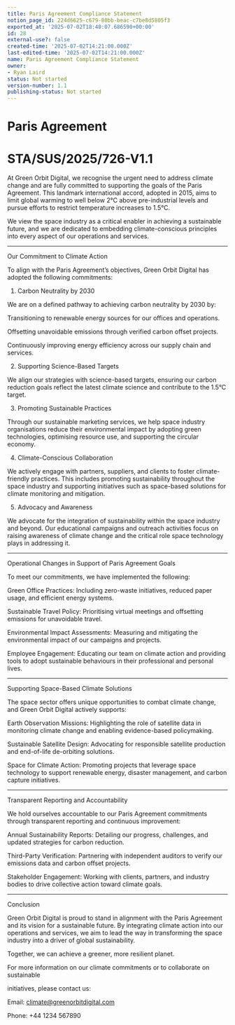 ```yaml
---
title: Paris Agreement Compliance Statement
notion_page_id: 224d6625-c679-80bb-beac-c7be8d5805f3
exported_at: '2025-07-02T18:40:07.686590+00:00'
id: 28
external-use?: false
created-time: '2025-07-02T14:21:00.000Z'
last-edited-time: '2025-07-02T14:21:00.000Z'
name: Paris Agreement Compliance Statement
owner:
- Ryan Laird
status: Not started
version-number: 1.1
publishing-status: Not started
---
```


# Paris Agreement



# STA/SUS/2025/726-V1.1

At Green Orbit Digital, we recognise the urgent need to address climate change and are fully committed to supporting the goals of the Paris Agreement. This landmark international accord, adopted in 2015, aims to limit global warming to well below 2°C above pre-industrial levels and pursue efforts to restrict temperature increases to 1.5°C.

We view the space industry as a critical enabler in achieving a sustainable future, and we are dedicated to embedding climate-conscious principles into every aspect of our operations and services.

- --

Our Commitment to Climate Action

To align with the Paris Agreement’s objectives, Green Orbit Digital has adopted the following commitments:

1. Carbon Neutrality by 2030

We are on a defined pathway to achieving carbon neutrality by 2030 by:

Transitioning to renewable energy sources for our offices and operations.

Offsetting unavoidable emissions through verified carbon offset projects.

Continuously improving energy efficiency across our supply chain and services.

2. Supporting Science-Based Targets

We align our strategies with science-based targets, ensuring our carbon reduction goals reflect the latest climate science and contribute to the 1.5°C target.

3. Promoting Sustainable Practices

Through our sustainable marketing services, we help space industry organisations reduce their environmental impact by adopting green technologies, optimising resource use, and supporting the circular economy.

4. Climate-Conscious Collaboration

We actively engage with partners, suppliers, and clients to foster climate-friendly practices. This includes promoting sustainability throughout the space industry and supporting initiatives such as space-based solutions for climate monitoring and mitigation.

5. Advocacy and Awareness

We advocate for the integration of sustainability within the space industry and beyond. Our educational campaigns and outreach activities focus on raising awareness of climate change and the critical role space technology plays in addressing it.

- --

Operational Changes in Support of Paris Agreement Goals

To meet our commitments, we have implemented the following:

Green Office Practices: Including zero-waste initiatives, reduced paper usage, and efficient energy systems.

Sustainable Travel Policy: Prioritising virtual meetings and offsetting emissions for unavoidable travel.

Environmental Impact Assessments: Measuring and mitigating the environmental impact of our campaigns and projects.

Employee Engagement: Educating our team on climate action and providing tools to adopt sustainable behaviours in their professional and personal lives.

- --

Supporting Space-Based Climate Solutions

The space sector offers unique opportunities to combat climate change, and Green Orbit Digital actively supports:

Earth Observation Missions: Highlighting the role of satellite data in monitoring climate change and enabling evidence-based policymaking.

Sustainable Satellite Design: Advocating for responsible satellite production and end-of-life de-orbiting solutions.

Space for Climate Action: Promoting projects that leverage space technology to support renewable energy, disaster management, and carbon capture initiatives.

- --

Transparent Reporting and Accountability

We hold ourselves accountable to our Paris Agreement commitments through transparent reporting and continuous improvement:

Annual Sustainability Reports: Detailing our progress, challenges, and updated strategies for carbon reduction.

Third-Party Verification: Partnering with independent auditors to verify our emissions data and carbon offset projects.

Stakeholder Engagement: Working with clients, partners, and industry bodies to drive collective action toward climate goals.

- --

Conclusion

Green Orbit Digital is proud to stand in alignment with the Paris Agreement and its vision for a sustainable future. By integrating climate action into our operations and services, we aim to lead the way in transforming the space industry into a driver of global sustainability.

Together, we can achieve a greener, more resilient planet.

For more information on our climate commitments or to collaborate on sustainable

initiatives, please contact us:

Email: climate@greenorbitdigital.com

Phone: +44 1234 567890